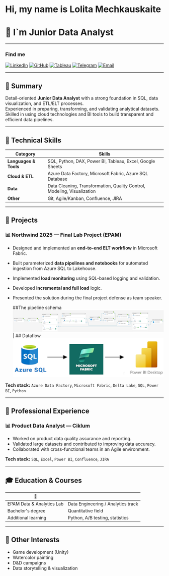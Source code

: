 # Hi, my name is Lolita Mechkauskaite
# 💼 I`m Junior Data Analyst 

---
### Find me
[![LinkedIn](https://img.shields.io/badge/LinkedIn-0A66C2?logo=linkedin&logoColor=white)](https://www.linkedin.com/in/lolita-mechkauskayte-67752a110/)
[![GitHub](https://img.shields.io/badge/GitHub-181717?logo=github&logoColor=white)](https://github.com/Kappelia)
[![Tableau](https://img.shields.io/badge/Tableau-E97627?logo=tableau&logoColor=white)](https://public.tableau.com/app/profile/lolita.mechkauskayte/vizzes)
[![Telegram](https://img.shields.io/badge/Telegram-12100E?logo=telegram&logoColor=blue)](https://t.me/Kappelia)
[![Email](https://img.shields.io/badge/Email-168DE2?logo=gmail&logoColor=white)](mailto:l.mechkauskayte@outlook.com)

---

## 🧠 Summary
Detail-oriented **Junior Data Analyst** with a strong foundation in SQL, data visualization, and ETL/ELT processes.  
Experienced in preparing, transforming, and validating analytical datasets.  
Skilled in using cloud technologies and BI tools to build transparent and efficient data pipelines.

---

## 🧰 Technical Skills
| Category | Skills |
|----------|--------|
| **Languages & Tools** | SQL, Python, DAX, Power BI, Tableau, Excel, Google Sheets |
| **Cloud & ETL** | Azure Data Factory, Microsoft Fabric, Azure SQL Database |
| **Data** | Data Cleaning, Transformation, Quality Control, Modeling, Visualization |
| **Other** | Git, Agile/Kanban, Confluence, JIRA |

---

## 🧪 Projects

### 📊 Northwind 2025 — Final Lab Project (EPAM)
- Designed and implemented an **end-to-end ELT workflow** in Microsoft Fabric.  
- Built parameterized **data pipelines and notebooks** for automated ingestion from Azure SQL to Lakehouse.  
- Implemented **load monitoring** using SQL-based logging and validation.  
- Developed **incremental and full load** logic.  
- Presented the solution during the final project defense as team speaker.

  ##The pipeline schema ![](img/pipeline.png) | ## Dataflow ![](img/data_flow.png)

**Tech stack:** `Azure Data Factory`, `Microsoft Fabric`, `Delta Lake`, `SQL`, `Power BI`, `Python`

---

## 🧭 Professional Experience

### 📊 Product Data Analyst — Ciklum
- Worked on product data quality assurance and reporting.  
- Validated large datasets and contributed to improving data accuracy.  
- Collaborated with cross-functional teams in an Agile environment.

**Tech stack:** `SQL`, `Excel`, `Power BI`, `Confluence`, `JIRA`

---

## 🎓 Education & Courses
| 📘 | |
|-----|---|
| EPAM Data & Analytics Lab | Data Engineering / Analytics track |
| Bachelor's degree | Quantitative field |
| Additional learning | Python, A/B testing, statistics |

---

## 🌱 Other Interests
- Game development (Unity)  
- Watercolor painting  
- D&D campaigns  
- Data storytelling & visualization


